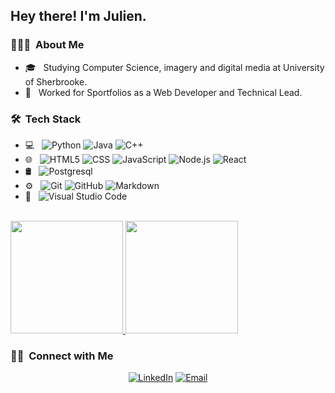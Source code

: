 <h2> Hey there! I'm Julien.</h2>

<h3> 👨🏻‍💻 &nbsp;About Me </h3>

- 🎓 &nbsp; Studying Computer Science, imagery and digital media at University of Sherbrooke.
- 💼 &nbsp; Worked for Sportfolios as a Web Developer and Technical Lead.

<h3> 🛠 &nbsp;Tech Stack</h3>

- 💻 &nbsp;
  ![Python](https://img.shields.io/badge/-Python-333333?style=flat&logo=python)
  ![Java](https://img.shields.io/badge/-Java-333333?style=flat&logo=Java&logoColor=007396)
  ![C++](https://img.shields.io/badge/-C++-333333?style=flat&logo=C%2B%2B&logoColor=00599C)
- 🌐 &nbsp;
  ![HTML5](https://img.shields.io/badge/-HTML5-333333?style=flat&logo=HTML5)
  ![CSS](https://img.shields.io/badge/-CSS-333333?style=flat&logo=CSS3&logoColor=1572B6)
  ![JavaScript](https://img.shields.io/badge/-JavaScript-333333?style=flat&logo=javascript)
  ![Node.js](https://img.shields.io/badge/-Node.js-333333?style=flat&logo=node.js)
  ![React](https://img.shields.io/badge/-React-333333?style=flat&logo=react)
- 🛢 &nbsp;
  ![Postgresql](https://img.shields.io/badge/-MySQL-333333?style=flat&logo=mysql)
- ⚙️ &nbsp;
  ![Git](https://img.shields.io/badge/-Git-333333?style=flat&logo=git)
  ![GitHub](https://img.shields.io/badge/-GitHub-333333?style=flat&logo=github)
  ![Markdown](https://img.shields.io/badge/-Markdown-333333?style=flat&logo=markdown)
- 🔧 &nbsp;
  ![Visual Studio Code](https://img.shields.io/badge/-Visual%20Studio%20Code-333333?style=flat&logo=visual-studio-code&logoColor=007ACC)

<br/>

<a href="https://github.com/julienbernat">
  <img height="180em" src="https://github-readme-stats.vercel.app/api?username=julienbernat&theme=buefy&show_icons=true" />
  <img height="180em" src="https://github-readme-stats.vercel.app/api/top-langs/?username=julienbernat&theme=buefy&layout=compact" />
</a>

<br/>

<h3> 🤝🏻 &nbsp;Connect with Me </h3>

<p align="center">
<a href="https://www.linkedin.com/in/julien-bernat-9556971b0/"><img alt="LinkedIn" src="https://img.shields.io/badge/LinkedIn-Julien%20Bernat%20Singh-blue?style=flat-square&logo=linkedin"></a>
<a href="mailto:jul.b@outlook.com"><img alt="Email" src="https://img.shields.io/badge/Email-jul.b@outlook.com-blue?style=flat-square&logo=gmail"></a>
</p>
